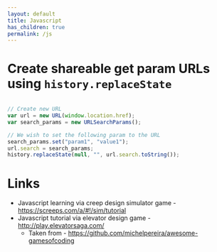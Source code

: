 ```yaml
---
layout: default
title: Javascript
has_children: true
permalink: /js
---
```



# Create shareable get param URLs using `history.replaceState`

```javascript

// Create new URL
var url = new URL(window.location.href);
var search_params = new URLSearchParams();

// We wish to set the following param to the URL
search_params.set("param1", "value1");
url.search = search_params;
history.replaceState(null, "", url.search.toString());
```


# Links

* Javascript learning via creep design simulator game - https://screeps.com/a/#!/sim/tutorial
* Javascript tutorial via elevator design game - http://play.elevatorsaga.com/ 
  - Taken from - https://github.com/michelpereira/awesome-gamesofcoding
